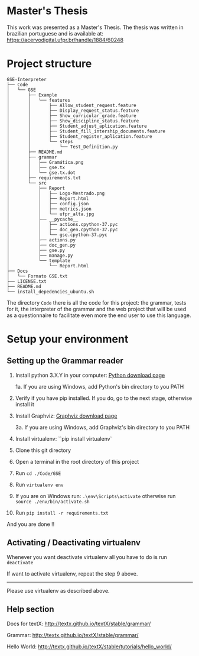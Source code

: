 # Master's Thesis

This work was presented as a Master's Thesis. The thesis was written in brazilian portuguese and is available at: https://acervodigital.ufpr.br/handle/1884/60248

# Project structure
```
GSE-Interpreter
├── Code
│   └── GSE
│       ├── Example
│       │   └── features
│       │       ├── Allow_student_request.feature
│       │       ├── Display_request_status.feature
│       │       ├── Show_curricular_grade.feature
│       │       ├── Show_discipline_status.feature
│       │       ├── Student_adjust_aplication.feature
│       │       ├── Student_fill_intership_documents.feature
│       │       ├── Student_register_aplication.feature
│       │       └── steps
│       │           └── Test_Definition.py
│       ├── README.md
│       ├── grammar
│       │   ├── Gramática.png
│       │   ├── gse.tx
│       │   └── gse.tx.dot
│       ├── requirements.txt
│       └── src
│           ├── Report
│           │   ├── Logo-Mestrado.png
│           │   ├── Report.html
│           │   ├── config.json
│           │   ├── metrics.json
│           │   └── ufpr_alta.jpg
│           ├── __pycache__
│           │   ├── actions.cpython-37.pyc
│           │   ├── doc_gen.cpython-37.pyc
│           │   └── gse.cpython-37.pyc
│           ├── actions.py
│           ├── doc_gen.py
│           ├── gse.py
│           ├── manage.py
│           └── template
│               └── Report.html
├── Docs
│   └── Formato GSE.txt
├── LICENSE.txt
├── README.md
└── install_depedencies_ubuntu.sh
```

The directory `Code` there is all the code for this project: the grammar, tests 
for it, the interpreter of the grammar and the web project that will be used as
a questionnaire to facilitate even more the end user to use this language. 


# Setup your environment

## Setting up the Grammar reader

1. Install python 3.X.Y in your computer: [Python download page](https://www.python.org/downloads/release)

    1a. If you are using Windows, add Python's bin directory to you PATH

2. Verify if you have pip installed. If you do, go to the next stage, otherwise install it

3. Install Graphviz: [Graphviz download page](https://www.graphviz.org/download/)

    3a.  If you are using Windows, add Graphviz's bin directory to you PATH

4. Install virtualenv: ``pip install virtualenv`

5. Clone this git directory

6. Open a terminal in the root directory of this project

7. Run `cd ./Code/GSE`

8. Run `virtualenv env`

9. If you are on Windows run: `.\env\Scripts\activate` otherwise run `source ./env/bin/activate.sh`

10. Run `pip install -r requirements.txt`

And you are done !!

## Activating / Deactivating virtualenv

Whenever you want deactivate virtualenv all you have to do is run `deactivate`

If want to activate virtualenv, repeat the step 9 above.


--------

Please use virtualenv as described above.


## Help section

Docs for textX: http://textx.github.io/textX/stable/grammar/

Grammar: http://textx.github.io/textX/stable/grammar/


Hello World: http://textx.github.io/textX/stable/tutorials/hello_world/
